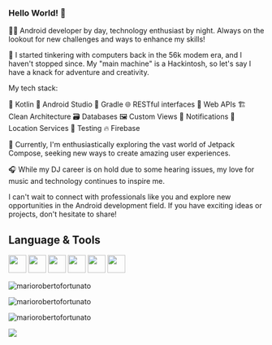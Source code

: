 ### Hello World! 👋

👨‍💻 Android developer by day, technology enthusiast by night.
Always on the lookout for new challenges and ways to enhance my skills!

🔌 I started tinkering with computers back in the 56k modem era, and I haven't stopped since. My "main machine" is a Hackintosh, so let's say I have a knack for adventure and creativity.

My tech stack:

🚀 Kotlin
📱 Android Studio
🔨 Gradle
🌐 RESTful interfaces
📡 Web APIs
🏗️ Clean Architecture
🗃️ Databases
🖼️ Custom Views
🔔 Notifications
📍 Location Services
🧪 Testing
🔥 Firebase

🚀 Currently, I'm enthusiastically exploring the vast world of Jetpack Compose, seeking new ways to create amazing user experiences.

🎧 While my DJ career is on hold due to some hearing issues, my love for music and technology continues to inspire me.

I can't wait to connect with professionals like you and explore new opportunities in the Android development field. If you have exciting ideas or projects, don't hesitate to share!


## Language & Tools
<p>
<img src="https://cdn.jsdelivr.net/gh/devicons/devicon/icons/kotlin/kotlin-original.svg" width="35" height="35"/>
<img src="https://cdn.jsdelivr.net/gh/devicons/devicon/icons/android/android-original.svg" width="35" height="35"/>
<img src="https://cdn.jsdelivr.net/gh/devicons/devicon/icons/androidstudio/androidstudio-original.svg" width="35" height="35"/>
<img src="https://cdn.jsdelivr.net/gh/devicons/devicon/icons/firebase/firebase-plain.svg" width="35" height="35"/>
<img src="https://cdn.jsdelivr.net/gh/devicons/devicon/icons/java/java-original.svg" width="35" height="35"/>
<img src="https://cdn.jsdelivr.net/gh/devicons/devicon/icons/sqlite/sqlite-original.svg" width="35" height="35"/>
</p>

<p><img align="center" src=https://github-readme-stats.vercel.app/api/top-langs?username=mariorobertofortunato&show_icons=true&locale=en&layout=compact alt="mariorobertofortunato" /></p>

<p><img align="center" src=https://github-readme-stats.vercel.app/api?username=mariorobertofortunato&show_icons=true&locale=en alt="mariorobertofortunato" /></p>

<p><img align="center" src=https://github-readme-streak-stats.herokuapp.com/?user=mariorobertofortunato& alt="mariorobertofortunato" /></p>

<p><img align="center" src=https://komarev.com/ghpvc/?username=mariorobertofortunato /></p>


<!--
**mariorobertofortunato/mariorobertofortunato** is a ✨ _special_ ✨ repository because its `README.md` (this file) appears on your GitHub profile.

Here are some ideas to get you started:

- 🔭 I’m currently working on ...
- 🌱 I’m currently learning ...
- 👯 I’m looking to collaborate on ...
- 🤔 I’m looking for help with ...
- 💬 Ask me about ...
- 📫 How to reach me: ...
- 😄 Pronouns: ...
- ⚡ Fun fact: ...
-->
